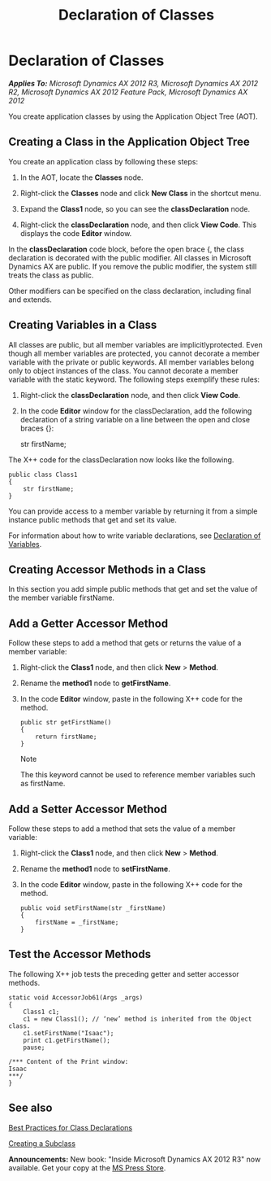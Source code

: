 ﻿---
title: Declaration of Classes
TOCTitle: Declaration of Classes
ms:assetid: 55c72af3-cb14-4e5f-96cd-7d393b34445c
ms:mtpsurl: https://msdn.microsoft.com/en-us/library/Aa631180(v=AX.60)
ms:contentKeyID: 35244331
ms.date: 10/11/2017
mtps_version: v=AX.60
---

# Declaration of Classes 


_**Applies To:** Microsoft Dynamics AX 2012 R3, Microsoft Dynamics AX 2012 R2, Microsoft Dynamics AX 2012 Feature Pack, Microsoft Dynamics AX 2012_

You create application classes by using the Application Object Tree (AOT).

## Creating a Class in the Application Object Tree

You create an application class by following these steps:

1.  In the AOT, locate the **Classes** node.

2.  Right-click the **Classes** node and click **New Class** in the shortcut menu.

3.  Expand the **Class1** node, so you can see the **classDeclaration** node.

4.  Right-click the **classDeclaration** node, and then click **View Code**. This displays the code **Editor** window.

In the **classDeclaration** code block, before the open brace {, the class declaration is decorated with the public modifier. All classes in Microsoft Dynamics AX are public. If you remove the public modifier, the system still treats the class as public.

Other modifiers can be specified on the class declaration, including final and extends.

## Creating Variables in a Class

All classes are public, but all member variables are implicitlyprotected. Even though all member variables are protected, you cannot decorate a member variable with the private or public keywords. All member variables belong only to object instances of the class. You cannot decorate a member variable with the static keyword. The following steps exemplify these rules:

1.  Right-click the **classDeclaration** node, and then click **View Code**.

2.  In the code **Editor** window for the classDeclaration, add the following declaration of a string variable on a line between the open and close braces {}:
    
    str firstName;

The X++ code for the classDeclaration now looks like the following.

    public class Class1
    {
        str firstName;
    }

You can provide access to a member variable by returning it from a simple instance public methods that get and set its value.

For information about how to write variable declarations, see [Declaration of Variables](declaration-of-variables.md).

## Creating Accessor Methods in a Class

In this section you add simple public methods that get and set the value of the member variable firstName.

## Add a Getter Accessor Method

Follow these steps to add a method that gets or returns the value of a member variable:

1.  Right-click the **Class1** node, and then click **New** \> **Method**.

2.  Rename the **method1** node to **getFirstName**.

3.  In the code **Editor** window, paste in the following X++ code for the method.
    
        public str getFirstName()
        {
            return firstName;
        }
    

    > [!NOTE]
    > <P>The this keyword cannot be used to reference member variables such as firstName.</P>



## Add a Setter Accessor Method

Follow these steps to add a method that sets the value of a member variable:

1.  Right-click the **Class1** node, and then click **New** \> **Method**.

2.  Rename the **method1** node to **setFirstName**.

3.  In the code **Editor** window, paste in the following X++ code for the method.
    
        public void setFirstName(str _firstName)
        {
            firstName = _firstName;
        }

## Test the Accessor Methods

The following X++ job tests the preceding getter and setter accessor methods.

    static void AccessorJob61(Args _args)
    {
        Class1 c1;
        c1 = new Class1(); // ‘new’ method is inherited from the Object class.
        c1.setFirstName("Isaac");
        print c1.getFirstName();
        pause;
    
    /*** Content of the Print window:
    Isaac
    ***/
    }

## See also

[Best Practices for Class Declarations](best-practices-for-class-declarations.md)

[Creating a Subclass](creating-a-subclass.md)

  
**Announcements:** New book: "Inside Microsoft Dynamics AX 2012 R3" now available. Get your copy at the [MS Press Store](https://www.microsoftpressstore.com/store/inside-microsoft-dynamics-ax-2012-r3-9780735685109).

